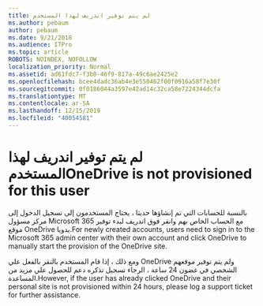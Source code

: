 ```yaml
---
title: لم يتم توفير اندريف لهذا المستخدم
ms.author: pebaum
author: pebaum
ms.date: 9/21/2018
ms.audience: ITPro
ms.topic: article
ROBOTS: NOINDEX, NOFOLLOW
localization_priority: Normal
ms.assetid: ad61fdc7-f3b8-46f9-817a-49c6ae2425e2
ms.openlocfilehash: bcee4dadc36ab4e3e550462f00f0916a58f7e30f
ms.sourcegitcommit: 0f0186044a3597e42ad14c32ca58e7224344dcfa
ms.translationtype: MT
ms.contentlocale: ar-SA
ms.lasthandoff: 12/15/2019
ms.locfileid: "40054581"
---
```

# <a name="onedrive-is-not-provisioned-for-this-user"></a><span data-ttu-id="8cefd-102">لم يتم توفير اندريف لهذا المستخدم</span><span class="sxs-lookup"><span data-stu-id="8cefd-102">OneDrive is not provisioned for this user</span></span>

<span data-ttu-id="8cefd-103">بالنسبة للحسابات التي تم إنشاؤها حديثا ، يحتاج المستخدمون إلى تسجيل الدخول إلى مركز مسؤول Microsoft 365 مع الحساب الخاص بهم وانقر فوق اندريف لبدء توفير موقع OneDrive يدويا.</span><span class="sxs-lookup"><span data-stu-id="8cefd-103">For newly created accounts, users need to sign in to the Microsoft 365 admin center with their own account and click OneDrive to manually start the provision of the OneDrive site.</span></span>
  
<span data-ttu-id="8cefd-104">ومع ذلك ، إذا قام المستخدم بالنقر بالفعل علي OneDrive ولم يتم توفير موقعهم الشخصي في غضون 24 ساعة ، الرجاء تسجيل تذكره دعم للحصول علي مزيد من المساعدة.</span><span class="sxs-lookup"><span data-stu-id="8cefd-104">However, if the user has already clicked OneDrive and their personal site is not provisioned within 24 hours, please log a support ticket for further assistance.</span></span>
  

